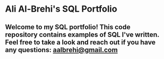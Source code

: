 # Ali Al-Brehi's SQL Portfolio

## Welcome to my SQL portfolio! This code repository contains examples of SQL I've written. Feel free to take a look and reach out if you have any questions: aalbrehi@gmail.com
